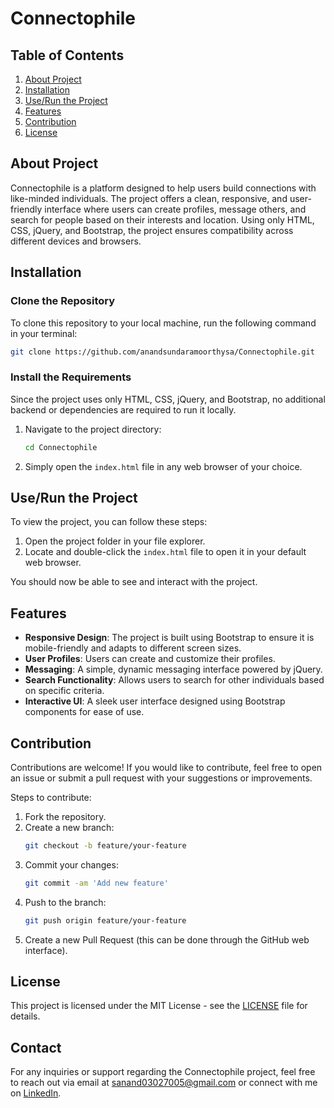# Connectophile

## Table of Contents
1. [About Project](#about-project)
2. [Installation](#installation)
3. [Use/Run the Project](#userun-the-project)
4. [Features](#features)
5. [Contribution](#contribution)
6. [License](#license)

## About Project
Connectophile is a platform designed to help users build connections with like-minded individuals. The project offers a clean, responsive, and user-friendly interface where users can create profiles, message others, and search for people based on their interests and location. Using only HTML, CSS, jQuery, and Bootstrap, the project ensures compatibility across different devices and browsers.

## Installation

### Clone the Repository
To clone this repository to your local machine, run the following command in your terminal:

```bash
git clone https://github.com/anandsundaramoorthysa/Connectophile.git
```

### Install the Requirements
Since the project uses only HTML, CSS, jQuery, and Bootstrap, no additional backend or dependencies are required to run it locally.

1. Navigate to the project directory:
   ```bash
   cd Connectophile
   ```

2. Simply open the `index.html` file in any web browser of your choice.

## Use/Run the Project
To view the project, you can follow these steps:

1. Open the project folder in your file explorer.
2. Locate and double-click the `index.html` file to open it in your default web browser.

You should now be able to see and interact with the project.

## Features
- **Responsive Design**: The project is built using Bootstrap to ensure it is mobile-friendly and adapts to different screen sizes.
- **User Profiles**: Users can create and customize their profiles.
- **Messaging**: A simple, dynamic messaging interface powered by jQuery.
- **Search Functionality**: Allows users to search for other individuals based on specific criteria.
- **Interactive UI**: A sleek user interface designed using Bootstrap components for ease of use.

## Contribution

Contributions are welcome! If you would like to contribute, feel free to open an issue or submit a pull request with your suggestions or improvements.

Steps to contribute:
1. Fork the repository.
2. Create a new branch:
   ```bash
   git checkout -b feature/your-feature
   ```
3. Commit your changes:
   ```bash
   git commit -am 'Add new feature'
   ```
4. Push to the branch:
   ```bash
   git push origin feature/your-feature
   ```
5. Create a new Pull Request (this can be done through the GitHub web interface).

## License
This project is licensed under the MIT License - see the [LICENSE](LICENSE) file for details.

## Contact

For any inquiries or support regarding the Connectophile project, feel free to reach out via email at [sanand03027005@gmail.com](mailto:sanand03027005@gmail.com?subject=Inquiry%20about%20Connectophile%20Project) or connect with me on [LinkedIn](https://www.linkedin.com/in/anandsundaramoorthysa/).

